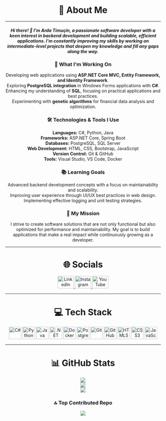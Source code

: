 <h1 align="center">💫 About Me</h1>

---

<h5 align="center">
Hi there! 👋 I'm <b>Arda Timuçin</b>, a passionate software developer with a keen interest in backend development and building scalable, efficient applications. I'm constantly improving my skills by working on intermediate-level projects that deepen my knowledge and fill any gaps along the way.
</h5>

<h3 align="center">🚀 What I'm Working On</h3>

<ul style="list-style-type: none; padding-left: 0;" align="center">
  <li>Developing web applications using <b>ASP.NET Core MVC, Entity Framework, and Identity Framework</b>.</li>
  <li>Exploring <b>PostgreSQL integration</b> in Windows Forms applications with <b>C#</b>.</li>
  <li>Enhancing my understanding of <b>SQL</b>, focusing on practical applications and best practices.</li>
  <li>Experimenting with <b>genetic algorithms</b> for financial data analysis and optimization.</li>
</ul>

<h3 align="center">🛠️ Technologies & Tools I Use</h3>

<ul style="list-style-type: none; padding-left: 0;" align="center">
  <li><b>Languages:</b> C#, Python, Java</li>
  <li><b>Frameworks:</b> ASP.NET Core, Spring Boot</li>
  <li><b>Databases:</b> PostgreSQL, SQL Server</li>
  <li><b>Web Development:</b> HTML, CSS, Bootstrap, JavaScript</li>
  <li><b>Version Control:</b> Git & GitHub</li>
  <li><b>Tools:</b> Visual Studio, VS Code, Docker</li>
</ul>

<h3 align="center">📚 Learning Goals</h3>

<ul style="list-style-type: none; padding-left: 0;" align="center">
  <li>Advanced backend development concepts with a focus on maintainability and scalability.</li>
  <li>Improving user experience through UI/UX best practices in web design.</li>
  <li>Implementing effective logging and unit testing strategies.</li>
</ul>

<h3 align="center">🎯 My Mission</h3>

<p align="center">
I strive to create software solutions that are not only functional but also optimized for performance and maintainability. My goal is to build applications that make a real impact while continuously growing as a developer.
</p>

---

<h1 align="center">🌐 Socials</h1>

<div align="center">
  <a href="https://www.linkedin.com/in/arda-timucin-acar/" target="_blank">
    <img src="https://raw.githubusercontent.com/maurodesouza/profile-readme-generator/master/src/assets/icons/social/linkedin/default.svg" width="52" height="40" alt="LinkedIn" />
  </a>
  <a href="https://www.instagram.com/ardatmcnacar/" target="_blank">
    <img src="https://raw.githubusercontent.com/maurodesouza/profile-readme-generator/master/src/assets/icons/social/instagram/default.svg" width="52" height="40" alt="Instagram" />
  </a>
  <a href="https://www.youtube.com/@ardatmcnacar" target="_blank">
    <img src="https://raw.githubusercontent.com/maurodesouza/profile-readme-generator/master/src/assets/icons/social/youtube/default.svg" width="52" height="40" alt="YouTube" />
  </a>
</div>

---

<h1 align="center">💻 Tech Stack</h1>

<div align="center">
  <img src="https://cdn.jsdelivr.net/gh/devicons/devicon/icons/csharp/csharp-original.svg" height="40" alt="C#" />
  <img src="https://cdn.jsdelivr.net/gh/devicons/devicon/icons/python/python-original.svg" height="40" alt="Python" />
  <img src="https://cdn.jsdelivr.net/gh/devicons/devicon/icons/java/java-original.svg" height="40" alt="Java" />
  <img src="https://cdn.jsdelivr.net/gh/devicons/devicon/icons/dot-net/dot-net-original.svg" height="40" alt=".NET" />
  <img src="https://cdn.jsdelivr.net/gh/devicons/devicon/icons/docker/docker-original.svg" height="40" alt="Docker" />
  <img src="https://cdn.jsdelivr.net/gh/devicons/devicon/icons/postgresql/postgresql-original.svg" height="40" alt="PostgreSQL" />
  <img src="https://cdn.jsdelivr.net/gh/devicons/devicon/icons/git/git-original.svg" height="40" alt="Git" />
  <img src="https://cdn.jsdelivr.net/gh/devicons/devicon/icons/github/github-original.svg" height="40" alt="GitHub" />
  <img src="https://cdn.jsdelivr.net/gh/devicons/devicon/icons/html5/html5-original.svg" height="40" alt="HTML5" />
  <img src="https://cdn.jsdelivr.net/gh/devicons/devicon/icons/css3/css3-original.svg" height="40" alt="CSS3" />
  <img src="https://cdn.jsdelivr.net/gh/devicons/devicon/icons/javascript/javascript-original.svg" height="40" alt="JavaScript" />
</div>

---

<h1 align="center">📊 GitHub Stats</h1>

<p align="center">
  <img src="https://github-readme-stats.vercel.app/api?username=Timujaponya&theme=midnight-purple&hide_border=false&include_all_commits=false&count_private=false" /><br/>
  <img src="https://github-readme-streak-stats.herokuapp.com/?user=Timujaponya&theme=midnight-purple&hide_border=false" /><br/>
  <img src="https://github-readme-stats.vercel.app/api/top-langs/?username=Timujaponya&theme=midnight-purple&hide_border=false&include_all_commits=false&count_private=false&layout=compact" />
</p>

<h3 align="center">🔝 Top Contributed Repo</h3>

<p align="center">
  <img src="https://github-contributor-stats.vercel.app/api?username=Timujaponya&limit=5&theme=midnight-purple&combine_all_yearly_contributions=true" />
</p>
